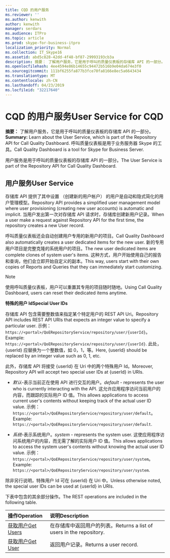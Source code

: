```yaml
---
title: CQD 的用户服务
ms.reviewer: ''
ms.author: kenwith
author: kenwith
manager: serdars
ms.audience: ITPro
ms.topic: article
ms.prod: skype-for-business-itpro
localization_priority: Normal
ms.collection: IT_Skype16
ms.assetid: abd5c828-42dd-4f48-bf87-29993193cb3a
description: 摘要： 了解用户服务，它是用于呼叫的质量仪表板的存储库 API 的一部分。 呼叫质量仪表板是用于业务服务器 Skype 的工具。
ms.openlocfilehash: 4ee4594e86b14655c94472b516b9e04da674e3f0
ms.sourcegitcommit: 111bf6255fa877b3fce70fa8166e8ec5a6643434
ms.translationtype: MT
ms.contentlocale: zh-CN
ms.lasthandoff: 04/23/2019
ms.locfileid: "32217640"
---
```

# <a name="user-service-for-cqd"></a><span data-ttu-id="7365e-104">CQD 的用户服务</span><span class="sxs-lookup"><span data-stu-id="7365e-104">User Service for CQD</span></span>
 
<span data-ttu-id="7365e-105">**摘要：** 了解用户服务，它是用于呼叫的质量仪表板的存储库 API 的一部分。</span><span class="sxs-lookup"><span data-stu-id="7365e-105">**Summary:** Learn about the User Service, which is part of the Repository API for Call Quality Dashboard.</span></span> <span data-ttu-id="7365e-106">呼叫质量仪表板是用于业务服务器 Skype 的工具。</span><span class="sxs-lookup"><span data-stu-id="7365e-106">Call Quality Dashboard is a tool for Skype for Business Server.</span></span>
  
<span data-ttu-id="7365e-107">用户服务是用于呼叫的质量仪表板的存储库 API 的一部分。</span><span class="sxs-lookup"><span data-stu-id="7365e-107">The User Service is part of the Repository API for Call Quality Dashboard.</span></span>
  
## <a name="user-service"></a><span data-ttu-id="7365e-108">用户服务</span><span class="sxs-lookup"><span data-stu-id="7365e-108">User Service</span></span>

<span data-ttu-id="7365e-109">存储库 API 提供了其中设置 （创建新的用户帐户） 的用户是自动和隐式简化的用户管理模型。</span><span class="sxs-lookup"><span data-stu-id="7365e-109">Repository API provides a simplified user management model where user provisioning (creating new user accounts) is automatic and implicit.</span></span> <span data-ttu-id="7365e-110">当用户发出第一次对存储库 API 请求时，存储库创建新用户记录。</span><span class="sxs-lookup"><span data-stu-id="7365e-110">When a user make a request against Repository API for the first time, the repository creates a new User record.</span></span> 
  
<span data-ttu-id="7365e-111">呼叫质量仪表板还会自动创建用户专用的新用户的项目。</span><span class="sxs-lookup"><span data-stu-id="7365e-111">Call Quality Dashboard also automatically creates a user dedicated items for the new user.</span></span> <span data-ttu-id="7365e-112">新的专用用户项目是完整克隆的系统用户的项目。</span><span class="sxs-lookup"><span data-stu-id="7365e-112">The new user dedicated items are complete clones of system user's items.</span></span> <span data-ttu-id="7365e-113">这种方式，用户开始使用自己的报告和查询，他们会立即开始自定义的副本。</span><span class="sxs-lookup"><span data-stu-id="7365e-113">This way, users start with their own copies of Reports and Queries that they can immediately start customizing.</span></span> 
  
> [!NOTE]
> <span data-ttu-id="7365e-114">使用呼叫质量仪表板，用户可以重置其专用的项目随时随地。</span><span class="sxs-lookup"><span data-stu-id="7365e-114">Using Call Quality Dashboard, users can reset their dedicated items anytime.</span></span> 
  
 <span data-ttu-id="7365e-115">**特殊的用户 Id**</span><span class="sxs-lookup"><span data-stu-id="7365e-115">**Special User IDs**</span></span>
  
<span data-ttu-id="7365e-116">存储库 API 包含需要整数值来指定某个特定用户的 REST API Uri。</span><span class="sxs-lookup"><span data-stu-id="7365e-116">Repository API includes REST API URIs that expects an integer value to specify a particular user.</span></span> <span data-ttu-id="7365e-117">示例： `https://<portal>/QoERepositoryService/repository/user/{userId}`。</span><span class="sxs-lookup"><span data-stu-id="7365e-117">Example:  `https://<portal>/QoERepositoryService/repository/user/{userId}`.</span></span> <span data-ttu-id="7365e-118">此处，{userId} 应替换为一个整数值，如 0，1，等。</span><span class="sxs-lookup"><span data-stu-id="7365e-118">Here, {userId} should be replaced by an integer value such as 0, 1, etc.</span></span>
  
<span data-ttu-id="7365e-119">此外，存储库 API 将接受 {userId} 在 Uri 中的两个特殊用户 Id。</span><span class="sxs-lookup"><span data-stu-id="7365e-119">Moreover, Repository API will accept two special user IDs at {userId} in URIs.</span></span>
  
-  <span data-ttu-id="7365e-120">*默认*-表示当前正在使用 API 进行交互的用户。</span><span class="sxs-lookup"><span data-stu-id="7365e-120">*default*  - represents the user who is currently interacting with the API.</span></span> <span data-ttu-id="7365e-121">这允许应用程序访问当前用户的内容，而跟踪的实际用户 ID 值。</span><span class="sxs-lookup"><span data-stu-id="7365e-121">This allows applications to access current user's contents without keeping track of the actual user ID value.</span></span> <span data-ttu-id="7365e-122">示例： ` https://<portal>/QoERepositoryService/repository/user/default`。</span><span class="sxs-lookup"><span data-stu-id="7365e-122">Example: ` https://<portal>/QoERepositoryService/repository/user/default`.</span></span>
    
-  <span data-ttu-id="7365e-123">*系统*-表示系统用户。</span><span class="sxs-lookup"><span data-stu-id="7365e-123">*system*  - represents the system user.</span></span> <span data-ttu-id="7365e-124">这使应用程序访问系统用户的内容，而无需了解的实际用户 ID 值。</span><span class="sxs-lookup"><span data-stu-id="7365e-124">This allows applications to access the system user's contents without knowing the actual user ID value.</span></span> <span data-ttu-id="7365e-125">示例： `https://<portal>/QoERepositoryService/repository/user/system`。</span><span class="sxs-lookup"><span data-stu-id="7365e-125">Example: `https://<portal>/QoERepositoryService/repository/user/system`.</span></span>
    
<span data-ttu-id="7365e-126">除非另行说明，特殊用户 Id 可在 {userId} 在 Uri 中。</span><span class="sxs-lookup"><span data-stu-id="7365e-126">Unless otherwise noted, the special user IDs can be used at {userId} in URIs.</span></span> 
  
<span data-ttu-id="7365e-127">下表中包含的其余部分操作。</span><span class="sxs-lookup"><span data-stu-id="7365e-127">The REST operations are included in the following table.</span></span>
  
|<span data-ttu-id="7365e-128">**操作**</span><span class="sxs-lookup"><span data-stu-id="7365e-128">**Operation**</span></span>|<span data-ttu-id="7365e-129">**说明**</span><span class="sxs-lookup"><span data-stu-id="7365e-129">**Description**</span></span>|
|:-----|:-----|
|[<span data-ttu-id="7365e-130">获取用户</span><span class="sxs-lookup"><span data-stu-id="7365e-130">Get Users</span></span>](get-users.md) <br/> |<span data-ttu-id="7365e-131">在存储库中返回用户的列表。</span><span class="sxs-lookup"><span data-stu-id="7365e-131">Returns a list of users in the repository.</span></span>  <br/> |
|[<span data-ttu-id="7365e-132">获取用户</span><span class="sxs-lookup"><span data-stu-id="7365e-132">Get User</span></span>](get-user.md) <br/> |<span data-ttu-id="7365e-133">返回用户记录。</span><span class="sxs-lookup"><span data-stu-id="7365e-133">Returns a user record.</span></span>  <br/> |
   

